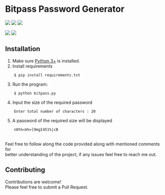 # Bitpass Password Generator

![](https://img.shields.io/badge/Excitement-High-red)
![](https://img.shields.io/badge/Maintained-Yes-blue)
![](https://img.shields.io/badge/Pull_Requests-Accepting-yellow)

![](https://img.shields.io/github/issues/krvaibhaw/blockchain)
![](https://img.shields.io/badge/Python-blue)


## Installation

1. Make sure [Python 3+](https://www.python.org/downloads/) is installed.
2. Install requirements  
```
    $ pip install requirements.txt
``` 
3. Run the program:
```
    $ python bitpass.py 
```
4. Input the size of the required password
```
    Enter total number of characters : 20
```
5. A password of the required size will be displayed
```
    n8%%<m%>[9mgI451%|cB
```

<br>
Feel free to follow along the code provided along with mentioned comments for 
<br>better understanding of the project, if any issues feel free to reach me out.
<br>

## Contributing

Contributions are welcome!
<br>Please feel free to submit a Pull Request.